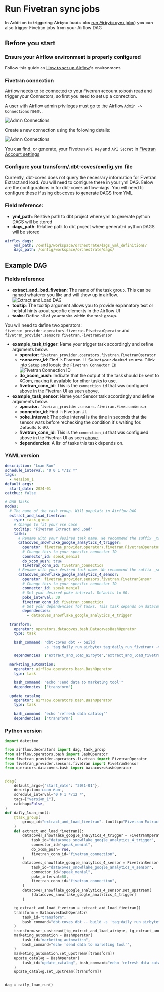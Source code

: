# Run Fivetran sync jobs

In Addition to triggering Airbyte loads jobs [run Airbyte sync jobs](/how-tos/airflow/run-airbyte-sync-jobs)) you can also trigger Fivetran jobs from your Airflow DAG.

## Before you start

### Ensure your Airflow environment is properly configured

Follow this guide on [How to set up Airflow](/how-tos/airflow/initial-setup)'s environment.

### Fivetran connection

Airflow needs to be connected to your Fivetran account to both read and trigger your Connectors, so first you need to set up a connection.

A user with Airflow admin privileges must go to the Airflow `Admin -> Connections` menu.

![Admin Connections](./assets/admin-connections.png)

Create a new connection using the following details:

![Admin Connections](./assets/fivetran-connection-details.png)

You can find, or generate, your Fivetran `API Key` and `API Secret` in [Fivetran Account settings](https://fivetran.com/account/settings)

### Configure your transform/.dbt-coves/config.yml file

Currently, dbt-coves does not query the necessary information for Fivetran Extract and load. You will need to configure these in your yml DAG.
Below are the configurations in for dbt-coves airflow-dags. You will need to configure these if using dbt-coves to generate DAGS from YML

### Field reference:
- **yml_path**: Relative path to dbt project where yml to generate python DAGS will be stored
- **dags_path**: Relative path to dbt project where generated python DAGS will be stored

```yaml
airflow_dags:
    yml_path: /config/workspace/orchestrate/dags_yml_definitions/
    dags_path: /config/workspace/orchestrate/dags/
```

## Example DAG

### Fields reference
- **extract_and_load_fivetran**: The name of the task group. This can be named whatever you like and will show up in airflow.
![Extract and Load DAG](assets/extract_load_airflow_dag.png)
- **tooltip**: The tooltip argument allows you to provide explanatory text or helpful hints about specific elements in the Airflow UI
- **tasks**: Define all of your tasks within the task group.

You will need to define two operators: `fivetran_provider.operators.fivetran.FivetranOperator` and `fivetran_provider.sensors.fivetran.FivetranSensor`
- **example_task_trigger**: Name your trigger task accordingly and define arguments below.
  - **operator**: `fivetran_provider.operators.fivetran.FivetranOperator`
  - **connector_id**: Find in Fivetran UI. Select your desired source. Click into `Setup` and locate the `Fivetran Connector ID`
  ![Fivetran Connection ID](assets/fivetran_connector_id.png)
  - **do_xcom_push**:  Indicate that the output of the task should be sent to XCom, making it available for other tasks to use.
  - **fivetran_conn_id**: This is the `connection_id` that was configured above in the Fivetran UI as seen [above](#id=fivetran-connection).
- **example_task_sensor**: Name your Sensor task accordingly and define arguments below.
  -  **operator**: `fivetran_provider.sensors.fivetran.FivetranSensor`
  -  **connector_id**: Find in Fivetran UI.
  -  **poke_interval**: The poke interval is the time in seconds that the sensor waits before rechecking the condition it's waiting for. Defaults to 60.
  - **fivetran_conn_id**: This is the `connection_id` that was configured above in the Fivetran UI as seen [above](#id=fivetran-connection).
  - **dependencies**: A list of tasks this task depends on.
### YAML version

```yaml
description: "Loan Run"
schedule_interval: "0 0 1 */12 *"
tags:
  - version_1
default_args:
  start_date: 2024-01
catchup: false

# DAG Tasks
nodes:
  # The name of the task group. Will populate in Airflow DAG
  extract_and_load_fivetran:
    type: task_group
    # Change to fit your use case
    tooltip: "Fivetran Extract and Load"
    tasks:
      # Rename with your desired task name. We recommend the suffix _trigger
      datacoves_snowflake_google_analytics_4_trigger:
        operator: fivetran_provider.operators.fivetran.FivetranOperator
        # Change this to your specific connector ID 
        connector_id: speak_menial
        do_xcom_push: true
        fivetran_conn_id: fivetran_connection
      # Rename with your desired task name. We recommend the suffix _sensor
      datacoves_snowflake_google_analytics_4_sensor:
        operator: fivetran_provider.sensors.fivetran.FivetranSensor
        # Change this to your specific connector ID 
        connector_id: speak_menial
        # Set your desired poke interval. Defaults to 60.
        poke_interval: 30
        fivetran_conn_id: fivetran_connection
        # Set your dependencies for tasks. This task depends on datacoves_snowflake_google_analytics_4_trigger
        dependencies:
          - datacoves_snowflake_google_analytics_4_trigger

  transform:
    operator: operators.datacoves.bash.DatacovesBashOperator
    type: task

    bash_command: "dbt-coves dbt -- build
                  -s 'tag:daily_run_airbyte+ tag:daily_run_fivetran+ -t prd'"

    dependencies: ["extract_and_load_airbyte","extract_and_load_fivetran"]

  marketing_automation:
    operator: airflow.operators.bash.BashOperator
    type: task

    bash_command: "echo 'send data to marketing tool'"
    dependencies: ["transform"]

  update_catalog:
    operator: airflow.operators.bash.BashOperator
    type: task

    bash_command: "echo 'refresh data catalog'"
    dependencies: ["transform"]
```
### Python version

```python
import datetime

from airflow.decorators import dag, task_group
from airflow.operators.bash import BashOperator
from fivetran_provider.operators.fivetran import FivetranOperator
from fivetran_provider.sensors.fivetran import FivetranSensor
from operators.datacoves.bash import DatacovesBashOperator


@dag(
    default_args={"start_date": "2021-01"},
    description="Loan Run",
    schedule_interval="0 0 1 */12 *",
    tags=["version_1"],
    catchup=False,
)
def daily_loan_run():
    @task_group(
        group_id="extract_and_load_fivetran", tooltip="Fivetran Extract and Load"
    )
    def extract_and_load_fivetran():
        datacoves_snowflake_google_analytics_4_trigger = FivetranOperator(
            task_id="datacoves_snowflake_google_analytics_4_trigger",
            connector_id="speak_menial",
            do_xcom_push=True,
            fivetran_conn_id="fivetran_connection",
        )
        datacoves_snowflake_google_analytics_4_sensor = FivetranSensor(
            task_id="datacoves_snowflake_google_analytics_4_sensor",
            connector_id="speak_menial",
            poke_interval=60,
            fivetran_conn_id="fivetran_connection",
        )
        datacoves_snowflake_google_analytics_4_sensor.set_upstream(
            [datacoves_snowflake_google_analytics_4_trigger]
        )

    tg_extract_and_load_fivetran = extract_and_load_fivetran()
    transform = DatacovesBashOperator(
        task_id="transform",
        bash_command="dbt-coves dbt -- build -s 'tag:daily_run_airbyte+ tag:daily_run_fivetran+ -t prd'",
    )
    transform.set_upstream([tg_extract_and_load_airbyte, tg_extract_and_load_fivetran])
    marketing_automation = BashOperator(
        task_id="marketing_automation",
        bash_command="echo 'send data to marketing tool'",
    )
    marketing_automation.set_upstream([transform])
    update_catalog = BashOperator(
        task_id="update_catalog", bash_command="echo 'refresh data catalog'"
    )
    update_catalog.set_upstream([transform])


dag = daily_loan_run()
```